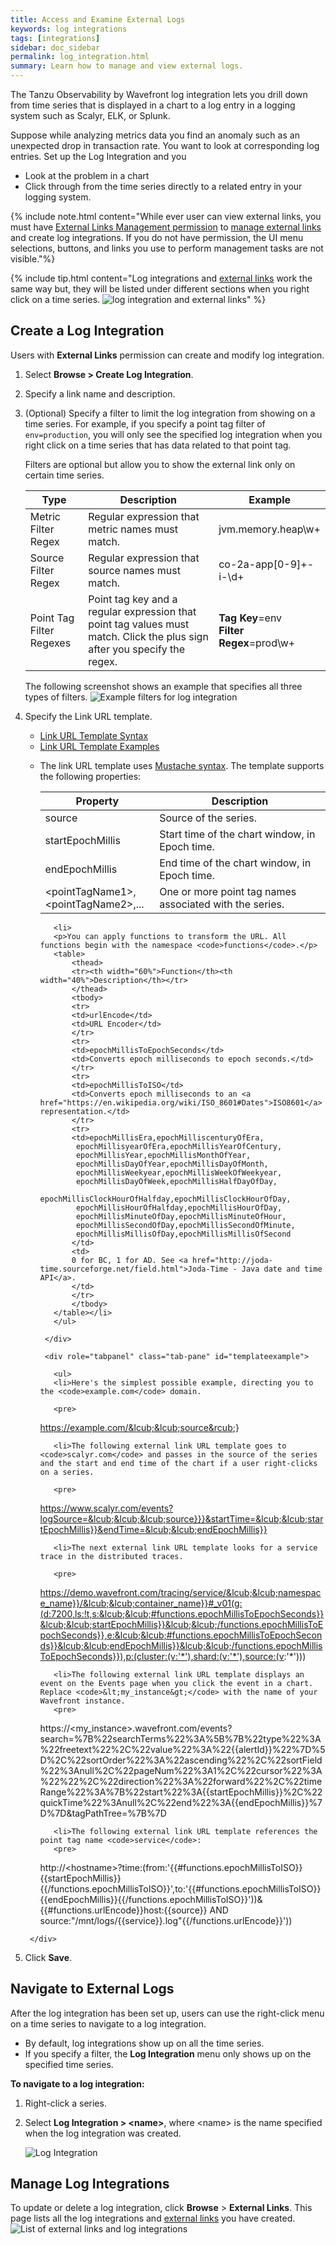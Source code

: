 ```yaml
---
title: Access and Examine External Logs
keywords: log integrations
tags: [integrations]
sidebar: doc_sidebar
permalink: log_integration.html
summary: Learn how to manage and view external logs.
---
```

The Tanzu Observability by Wavefront log integration lets you drill down from time series that is displayed in a chart to a log entry in a logging system such as Scalyr, ELK, or Splunk.

Suppose while analyzing metrics data you find an anomaly such as an unexpected drop in transaction rate. You want to look at corresponding log entries. Set up the Log Integration and you
* Look at the problem in a chart
* Click through from the time series directly to a related entry in your logging system.

{% include note.html content="While ever user can view external links, you must have [External Links Management permission](permissions_overview.html) to [manage external links](external_links_managing.html) and create log integrations. If you do not have permission, the UI menu selections, buttons, and links you use to perform management tasks are not visible."%}

{% include tip.html content="Log integrations and [external links](external_links_managing.html) work the same way but, they will be listed under different sections when you right click on a time series.
![log integration and external links](images/log_integration_intro.png)"
%}

## Create a Log Integration

Users with **External Links** permission can create and modify log integration.

1. Select **Browse > Create Log Integration**.
1. Specify a link name and description.
1. (Optional) Specify a filter to limit the log integration from showing on a time series. For example, if you specify a point tag filter of `env=production`, you will only see the specified log integration when you right click on a time series that has data related to that point tag.

    Filters are optional but allow you to show the external link only on certain time series.

    <table>
        <colgroup>
        <col width="20%" />
        <col width="50%" />
        <col width="30%" />
        </colgroup>
        <thead>
        <tr><th>Type</th><th>Description</th><th>Example</th></tr>
        </thead>
        <tbody>
        <tr>
        <td>Metric Filter Regex</td>
        <td>Regular expression that metric names must match.</td>
        <td>jvm.memory.heap\w+</td>
        </tr>
        <tr>
        <td>Source Filter Regex</td>
        <td>Regular expression that source names must match.</td>
        <td>co-2a-app[0-9]+-i-\d+</td>
        </tr>
        <tr>
        <td>Point Tag Filter Regexes</td>
        <td>Point tag key and a regular expression that point tag values must match. Click the plus sign after you specify the regex. </td>
        <td><strong>Tag Key</strong>=env<br/><strong>Filter Regex</strong>=prod\w+</td></tr></tbody>
    </table>

    The following screenshot shows an example that specifies all three types of filters.
    <img src="images/log_integration_filter_syntax.png" alt="Example filters for log integration"/>

1. Specify the Link URL template.
    <ul id="profileTabs" class="nav nav-tabs">
        <li class="active"><a href="#urltemplate" data-toggle="tab">Link URL Template Syntax</a></li>
        <li><a href="#templateexample" data-toggle="tab">Link URL Template Examples</a></li>
    </ul>
      <div class="tab-content">
        <div role="tabpanel" class="tab-pane active" id="urltemplate">
          <ul>
          <li><p>The link URL template uses <a href="https://mustache.github.io/">Mustache syntax</a>. The template supports the following properties:</p>
          <table>
              <colgroup>
              <col width="40%" />
              <col width="60%" />
              </colgroup>
              <thead>
              <tr><th>Property</th><th>Description</th></tr>
              </thead>
              <tbody>
              <tr>
              <td>source</td>
              <td>Source of the series.</td>
              </tr>
              <tr>
              <td>startEpochMillis</td>
              <td>Start time of the chart window, in Epoch time.</td>
              </tr>
              <tr>
              <td>endEpochMillis</td>
              <td>End time of the chart window, in Epoch time.</td>
              </tr>
              <tr>
              <td>&lt;pointTagName1&gt;, &lt;pointTagName2&gt;,...</td>
              <td>One or more point tag names associated with the series.</td>
              </tr>
              </tbody>
          </table></li>

          <li>
          <p>You can apply functions to transform the URL. All functions begin with the namespace <code>functions</code>.</p>
          <table>
              <thead>
              <tr><th width="60%">Function</th><th width="40%">Description</th></tr>
              </thead>
              <tbody>
              <tr>
              <td>urlEncode</td>
              <td>URL Encoder</td>
              </tr>
              <tr>
              <td>epochMillisToEpochSeconds</td>
              <td>Converts epoch milliseconds to epoch seconds.</td>
              </tr>
              <tr>
              <td>epochMillisToISO</td>
              <td>Converts epoch milliseconds to an <a href="https://en.wikipedia.org/wiki/ISO_8601#Dates">ISO8601</a> representation.</td>
              </tr>
              <tr>
              <td>epochMillisEra,epochMilliscenturyOfEra,
               epochMillisyearOfEra,epochMillisYearOfCentury,
               epochMillisYear,epochMillisMonthOfYear,
               epochMillisDayOfYear,epochMillisDayOfMonth,
               epochMillisWeekyear,epochMillisWeekOfWeekyear,
               epochMillisDayOfWeek,epochMillisHalfDayOfDay,
               epochMillisClockHourOfHalfday,epochMillisClockHourOfDay,
               epochMillisHourOfHalfday,epochMillisHourOfDay,
               epochMillisMinuteOfDay,epochMillisMinuteOfHour,
               epochMillisSecondOfDay,epochMillisSecondOfMinute,
               epochMillisMillisOfDay,epochMillisMillisOfSecond
              </td>
              <td>
              0 for BC, 1 for AD. See <a href="http://joda-time.sourceforge.net/field.html">Joda-Time - Java date and time API</a>.
              </td>
              </tr>
              </tbody>
          </table></li>
          </ul>

        </div>

        <div role="tabpanel" class="tab-pane" id="templateexample">

          <ul>
          <li>Here's the simplest possible example, directing you to the <code>example.com</code> domain.

          <pre>
    https://example.com/&lcub;&lcub;source&rcub;&rcub;
          </pre>
          </li>

          <li>The following external link URL template goes to <code>scalyr.com</code> and passes in the source of the series and the start and end time of the chart if a user right-clicks on a series.

          <pre>
    https://www.scalyr.com/events?logSource=&lcub;&lcub;&lcub;source}}}&startTime=&lcub;&lcub;startEpochMillis}}&endTime=&lcub;&lcub;endEpochMillis}}
          </pre>
          </li>

          <li>The next external link URL template looks for a service trace in the distributed traces.

          <pre>
    https://demo.wavefront.com/tracing/service/&lcub;&lcub;namespace_name}}/&lcub;&lcub;container_name}}#_v01(g:(d:7200,ls:!t,s:&lcub;&lcub;#functions.epochMillisToEpochSeconds}}&lcub;&lcub;startEpochMillis}}&lcub;&lcub;/functions.epochMillisToEpochSeconds}},e:&lcub;&lcub;#functions.epochMillisToEpochSeconds}}&lcub;&lcub;endEpochMillis}}&lcub;&lcub;/functions.epochMillisToEpochSeconds}}),p:(cluster:(v:'*'),shard:(v:'*'),source:(v:'*')))
          </pre>
          </li>

          <li>The following external link URL template displays an event on the Events page when you click the event in a chart. Replace <code>&lt;my_instance&gt;</code> with the name of your Wavefront instance.
          <pre>
    https://&lt;my_instance&gt;.wavefront.com/events?search=%7B%22searchTerms%22%3A%5B%7B%22type%22%3A%22freetext%22%2C%22value%22%3A%22&lcub;&lcub;alertId}}%22%7D%5D%2C%22sortOrder%22%3A%22ascending%22%2C%22sortField%22%3Anull%2C%22pageNum%22%3A1%2C%22cursor%22%3A%22%22%2C%22direction%22%3A%22forward%22%2C%22timeRange%22%3A%7B%22start%22%3A&lcub;&lcub;startEpochMillis}}%2C%22quickTime%22%3Anull%2C%22end%22%3A&lcub;&lcub;endEpochMillis}}%7D%7D&tagPathTree=%7B%7D
          </pre>
          </li>

          <li>The following external link URL template references the point tag name <code>service</code>:
          <pre>
    http://&lt;hostname&gt;?time:(from:'&lcub;&lcub;#functions.epochMillisToISO}}&lcub;&lcub;startEpochMillis}}&lcub;&lcub;/functions.epochMillisToISO}}',to:'&lcub;&lcub;#functions.epochMillisToISO}}&lcub;&lcub;endEpochMillis}}&lcub;&lcub;/functions.epochMillisToISO}}'))&&lcub;&lcub;#functions.urlEncode}}host:&lcub;&lcub;source}} AND source:"/mnt/logs/&lcub;&lcub;service}}.log"&lcub;&lcub;/functions.urlEncode}}'))
          </pre>
          </li>
          </ul>

        </div>
      </div>
1. Click **Save**.

## Navigate to External Logs

After the log integration has been set up, users can use the right-click menu on a time series to navigate to a log integration.
* By default, log integrations show up on all the time series.
* If you specify a filter, the **Log Integration** menu only shows up on the specified time series.

**To navigate to a log integration:**
1. Right-click a series.
1. Select **Log Integration > \<name\>**, where \<name\> is the name specified when the log integration was created.

   ![Log Integration ](images/log_integrations_select.png)

## Manage Log Integrations

To update or delete a log integration, click **Browse** > **External Links**. This page lists all the log integrations and [external links](external_links_managing.html) you have created.
![List of external links and log integrations](images/external_links_list.png)
